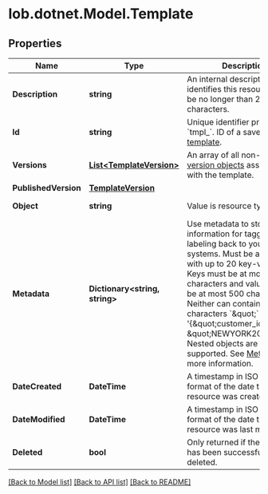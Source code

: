 # lob.dotnet.Model.Template

## Properties

Name | Type | Description | Notes
------------ | ------------- | ------------- | -------------
**Description** | **string** | An internal description that identifies this resource. Must be no longer than 255 characters.  | [optional] 
**Id** | **string** | Unique identifier prefixed with &#x60;tmpl_&#x60;. ID of a saved [HTML template](#section/HTML-Templates). | [optional] 
**Versions** | [**List&lt;TemplateVersion&gt;**](TemplateVersion.md) | An array of all non-deleted [version objects](#tag/Template-Versions) associated with the template. | [optional] 
**PublishedVersion** | [**TemplateVersion**](TemplateVersion.md) |  | [optional] 
**Object** | **string** | Value is resource type. | [optional] [default to ObjectEnum.Template]
**Metadata** | **Dictionary&lt;string, string&gt;** | Use metadata to store custom information for tagging and labeling back to your internal systems. Must be an object with up to 20 key-value pairs. Keys must be at most 40 characters and values must be at most 500 characters. Neither can contain the characters &#x60;\&quot;&#x60; and &#x60;\\&#x60;. i.e. &#39;{\&quot;customer_id\&quot; : \&quot;NEWYORK2015\&quot;}&#39; Nested objects are not supported.  See [Metadata](#section/Metadata) for more information. | [optional] 
**DateCreated** | **DateTime** | A timestamp in ISO 8601 format of the date the resource was created. | [optional] 
**DateModified** | **DateTime** | A timestamp in ISO 8601 format of the date the resource was last modified. | [optional] 
**Deleted** | **bool** | Only returned if the resource has been successfully deleted. | [optional] 

[[Back to Model list]](../README.md#documentation-for-models) [[Back to API list]](../README.md#documentation-for-api-endpoints) [[Back to README]](../README.md)

